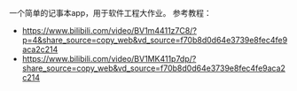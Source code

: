 一个简单的记事本app，用于软件工程大作业。
参考教程：
+ https://www.bilibili.com/video/BV1m4411z7C8/?p=4&share_source=copy_web&vd_source=f70b8d0d64e3739e8fec4fe9aca2c214
+ https://www.bilibili.com/video/BV1MK411p7dp/?share_source=copy_web&vd_source=f70b8d0d64e3739e8fec4fe9aca2c214
